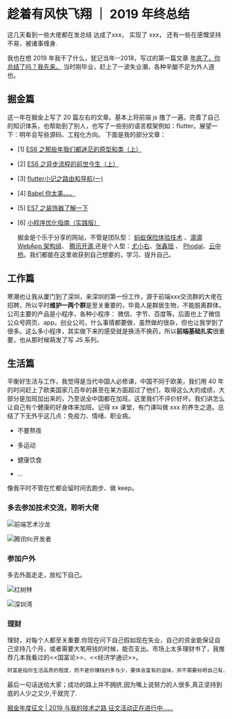 # 趁着有风快飞翔 ｜ 2019 年终总结

这几天看到一些大佬都在发总结
达成了xxx， 实现了 xxx，
还有一些在感慨坚持不易，被诸事缠身.

我也在想 2019 年我干了什么，犹记当年--2018，写过的第一篇文章 [年底了，你总结了吗？我先来。](https://juejin.im/post/5c1893365188256973243c3c)
当时刚毕业，赶上了一波失业潮，各种辛酸不足为外人道也。

## 掘金篇

  这一年在掘金上写了 20 篇左右的文章。基本上将前端 js 撸了一遍。完善了自己的知识体系，也帮助到了别人，也写了一些别的语言框架例如：flutter。展望一下：明年会写些源码、工程化方向。
  下面是我的部分文章：

- [1] [ES6 之那些年我们都迷茫的原型和类（上）](https://juejin.im/post/5d6e19346fb9a06afc255d8a)
- [2] [ES6 之异步流程的前世今生（上）](https://juejin.im/post/5d52b835f265da03af19c863)
- [3] [flutter小记之路由和导航(一)](https://juejin.im/post/5d1424175188255d95141c8d)
- [4] [Babel 你太美。。。](https://juejin.im/post/5d47cfa3f265da03ba322720)
- [5] [ES7 之装饰器了解一下](https://juejin.im/post/5d3aa33cf265da1bad574d4c)
- [6] [小程序优化指南（实践版）](https://juejin.im/post/5e084f0af265da33e97fe2a9)
  
  掘金是个乐于分享的网站，不管是团队型： [蚂蚁保险体验技术](https://juejin.im/user/5c73623a51882561de4ab504) 、[滴滴 WebApp 架构组](https://juejin.im/user/59dc483e6fb9a0450e7511b4)、 [腾讯开源](https://juejin.im/user/598141736fb9a03c3b6c7344),还是个人型：[尤小右](https://juejin.im/user/5985d99d51882525e546f207)、[张鑫旭](https://juejin.im/user/595315e7f265da6c322dc6c6) 、 [Phodal](https://juejin.im/user/5567e339e4b0349d3313190b)、[云中桥](https://juejin.im/user/5c6e666be51d457fd033e984)。我们都能在这里收获到自己想要的，学习、提升自己。
  
## 工作篇

  寒潮也让我从厦门到了深圳，来深圳的第一份工作，源于前端xxx交流群的大佬在招聘，所以平时**维护一两个群**是至关重要的，毕竟人是群居生物，不能脱离群体。
  公司主要的产品是小程序，各种小程序： 微信、字节、百度等。后面也上了微信公众号网页、app。创业公司，什么事情都要做，虽然做的很杂，但也让我学到了很多。这么多小程序，其实做下来的感受就是换汤不换药，所以**前端基础扎实**很重要，也从那时候萌发了写 JS 系列。

## 生活篇

  平衡好生活与工作，我觉得是当代中国人必修课，中国不同于欧美，我们用 40 年的时间赶上了欧美国家几百年的甚至在某方面超过了他们，取得这么大的成绩，大部分是加班加出来的，乃至说全中国都在加班。这里我们不评价好坏。我们讲怎么让自己有个健康的好身体来加班。记得 xx 课堂，有门课叫做 xxx 的养生之道。总结了下无外乎这几点：免疫力、情绪、职业病。
  
- 不要熬夜

- 多运动

- 健康饮食
- ...

像我平时不管在忙都会留时间去跑步、做 keep。

### 多去参加技术交流，聆听大佬

  ![前端艺术沙龙](https://tva1.sinaimg.cn/large/006tNbRwgy1gan3amhxatj30u01hc0ws.jpg)

  ![腾讯tlc开发者](https://tva1.sinaimg.cn/large/006tNbRwgy1gan3h2or4oj31400u0au4.jpg)
  
### 参加户外

  多去外面走走，放松下自己。

  ![红树林](https://tva1.sinaimg.cn/large/006tNbRwgy1gan3521q0qj31400u04qp.jpg)

  ![深圳湾](https://tva1.sinaimg.cn/large/006tNbRwgy1gan3atcgmsj31d30rl0v8.jpg)

### 理财

  理财，对每个人都至关重要.你现在问下自己假如现在失业，自己的资金能保证自己坚持几个月，或者需要大笔用钱的时候，能否支出。市场上太多理财书了，我推荐几本我看过的<<国富论>>、<<经济学通识>>。

```js  
财富是指你生活品质的程度，而不是你赚钱的多与少，要体会富有的滋味，并不需要标明自己有上亿的财产，而是去过、去想过适于你的生活。——洛克菲勒
```

最后一句话送给大家；成功的路上并不拥挤,因为嘴上说努力的人很多,真正坚持到底的人少之又少,干就完了.

 [掘金年度征文 | 2019 与我的技术之路 征文活动正在进行中......](https://juejin.im/post/5def04e06fb9a01631780bec )
